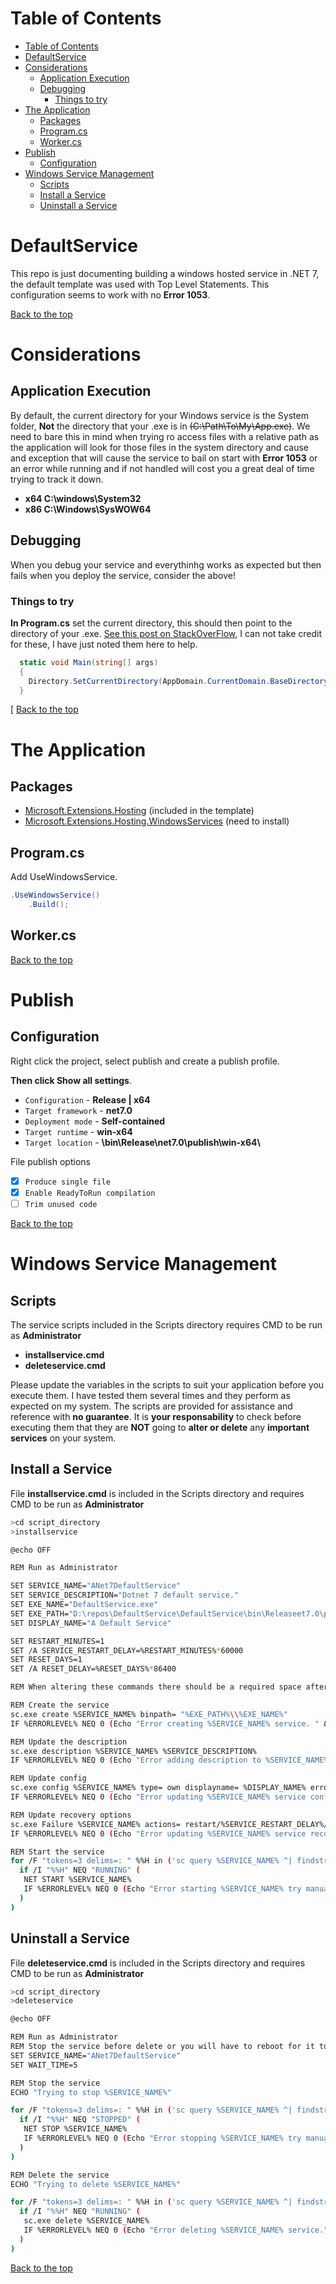 # Table of Contents
- [Table of Contents](#table-of-contents)
- [DefaultService](#defaultservice)
- [Considerations](#considerations)
  - [Application Execution](#application-execution)
  - [Debugging](#debugging)
    - [Things to try](#things-to-try)
- [The Application](#the-application)
  - [Packages](#packages)
  - [Program.cs](#programcs)
  - [Worker.cs](#workercs)
- [Publish](#publish)
  - [Configuration](#configuration)
- [Windows Service Management](#windows-service-management)
  - [Scripts](#scripts)
  - [Install a Service](#install-a-service)
  - [Uninstall a Service](#uninstall-a-service)

# DefaultService
This repo is just documenting building a windows hosted service in .NET 7, the default template was used with Top Level Statements. 
This configuration seems to work with no **Error 1053**.

[Back to the top](#table-of-contents)

# Considerations
## Application Execution
By default, the current directory for your Windows service is the System folder, **Not** the directory that your .exe is in ~~(C:\Path\To\My\App.exe)~~. We need to bare this in mind when trying ro access files with a relative path as the application will look for those files in the system directory and cause and exception that will cause the service to bail on start with **Error 1053** or an error while running and if not handled will cost you a great deal of time trying to track it down.

- **x64 C:\windows\System32**
- **x86 C:\Windows\SysWOW64**

## Debugging
When you debug your service and everythinhg works as expected but then fails when you deploy the service, consider the above!

### Things to try
**In Program.cs**  set the current directory, this should then point to the directory of your .exe. 
[See this post on StackOverFlow](https://stackoverflow.com/questions/2714262/relative-path-issue-with-net-windows-service), I can not take credit for these, I have just noted them here to help.
```csharp
  static void Main(string[] args)
  {
    Directory.SetCurrentDirectory(AppDomain.CurrentDomain.BaseDirectory);            
  }
```
[
[Back to the top](#table-of-contents)

# The Application
## Packages 

- [Microsoft.Extensions.Hosting](https://www.nuget.org/packages/Microsoft.Extensions.Hosting/7.0.0) (included in the template)
- [Microsoft.Extensions.Hosting.WindowsServices](https://www.nuget.org/packages/Microsoft.Extensions.Hosting.WindowsServices/7.0.0) (need to install)

## Program.cs
Add UseWindowsService.
```csharp
.UseWindowsService()
    .Build();
```

## Worker.cs

[Back to the top](#table-of-contents)

# Publish
## Configuration
Right click the project, select publish and create a publish profile. 

**Then click Show all settings**.

- `Configuration` - **Release | x64**
- `Target framework` - **net7.0**
- `Deployment mode` - **Self-contained**
- `Target runtime` - **win-x64**
- `Target location` - **\bin\Release\net7.0\publish\win-x64\\**

File publish options

- [x] `Produce single file`
- [x] `Enable ReadyToRun compilation`
- [ ] `Trim unused code` 

[Back to the top](#table-of-contents)

# Windows Service Management

## Scripts
The service scripts included in the Scripts directory requires CMD to be run as **Administrator**
- **installservice.cmd**
- **deleteservice.cmd**

Please update the variables in the scripts to suit your application before you execute them. I have tested them several times and they perform as expected on my system. The scripts are provided for assistance and reference with **no guarantee**. It is **your responsability** to check before executing them that they are **NOT** going to **alter or delete** any **important services** on your system.

## Install a Service
File **installservice.cmd** is included in the Scripts directory and requires CMD to be run as **Administrator**
```bash
>cd script_directory
>installservice
```

```bash
@echo OFF

REM Run as Administrator

SET SERVICE_NAME="ANet7DefaultService"
SET SERVICE_DESCRIPTION="Dotnet 7 default service."
SET EXE_NAME="DefaultService.exe"
SET EXE_PATH="D:\repos\DefaultService\DefaultService\bin\Releaseet7.0\publish\win-x64"
SET DISPLAY_NAME="A Default Service"

SET RESTART_MINUTES=1
SET /A SERVICE_RESTART_DELAY=%RESTART_MINUTES%*60000
SET RESET_DAYS=1
SET /A RESET_DELAY=%RESET_DAYS%*86400

REM When altering these commands there should be a required space after = but not before!

REM Create the service
sc.exe create %SERVICE_NAME% binpath= "%EXE_PATH%\\%EXE_NAME%"
IF %ERRORLEVEL% NEQ 0 (Echo "Error creating %SERVICE_NAME% service. " &Exit /b 1)

REM Update the description
sc.exe description %SERVICE_NAME% %SERVICE_DESCRIPTION%
IF %ERRORLEVEL% NEQ 0 (Echo "Error adding description to %SERVICE_NAME% service. " &Exit /b 1)

REM Update config
sc.exe config %SERVICE_NAME% type= own displayname= %DISPLAY_NAME% error= ignore start= auto
IF %ERRORLEVEL% NEQ 0 (Echo "Error updating %SERVICE_NAME% service config options. " &Exit /b 1)

REM Update recovery options
sc.exe Failure %SERVICE_NAME% actions= restart/%SERVICE_RESTART_DELAY%/restart/%SERVICE_RESTART_DELAY%/restart/%SERVICE_RESTART_DELAY%// reset= %RESET_DELAY%
IF %ERRORLEVEL% NEQ 0 (Echo "Error updating %SERVICE_NAME% service recovery options. " &Exit /b 1)

REM Start the service
for /F "tokens=3 delims=: " %%H in ('sc query %SERVICE_NAME% ^| findstr "        STATE"') do (
  if /I "%%H" NEQ "RUNNING" (
   NET START %SERVICE_NAME%
   IF %ERRORLEVEL% NEQ 0 (Echo "Error starting %SERVICE_NAME% try manual start in services.msc. " &Exit /b 1)
  )
)

```
## Uninstall a Service
File **deleteservice.cmd** is included in the Scripts directory and requires CMD to be run as **Administrator**
```bash
>cd script_directory
>deleteservice
```
```bash
@echo OFF

REM Run as Administrator
REM Stop the service before delete or you will have to reboot for it to be removed
SET SERVICE_NAME="ANet7DefaultService"
SET WAIT_TIME=5

REM Stop the service
ECHO "Trying to stop %SERVICE_NAME%"

for /F "tokens=3 delims=: " %%H in ('sc query %SERVICE_NAME% ^| findstr "        STATE"') do (
  if /I "%%H" NEQ "STOPPED" (
   NET STOP %SERVICE_NAME%
   IF %ERRORLEVEL% NEQ 0 (Echo "Error stopping %SERVICE_NAME% try manual stop in services.msc." &Exit /b 1)
  )
)

REM Delete the service
ECHO "Trying to delete %SERVICE_NAME%"

for /F "tokens=3 delims=: " %%H in ('sc query %SERVICE_NAME% ^| findstr "        STATE"') do (
  if /I "%%H" NEQ "RUNNING" (
   sc.exe delete %SERVICE_NAME% 
   IF %ERRORLEVEL% NEQ 0 (Echo "Error deleting %SERVICE_NAME% service." &Exit /b 1)
  )
)
```

[Back to the top](#table-of-contents)
